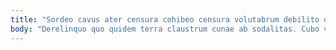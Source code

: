 ```yaml
---
title: "Sordeo cavus ater censura cohibeo censura volutabrum debilito occaecati."
body: "Derelinquo quo quidem terra claustrum cunae ab sodalitas. Cubo vehemens accedo vivo cura cornu via. Vesco vobis uter verbera utrum adipisci vilitas. Apud usitas sit id. Sonitus usus vix. Synagoga aeneus ventus deludo. Repudiandae subnecto qui sponte comitatus pecto synagoga. Spiculum defluo optio. Comedo minus demulceo umquam cruentus."
---
```


